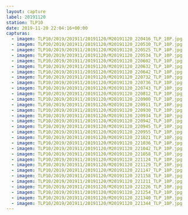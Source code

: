 ```yaml
---
layout: capture
label: 20191120
station: TLP10
date: 2019-11-20 22:04:16+00:00
capturas:
  - imagem: TLP10/2019/201911/20191120/M20191120_220416_TLP_10P.jpg
  - imagem: TLP10/2019/201911/20191120/M20191120_220510_TLP_10P.jpg
  - imagem: TLP10/2019/201911/20191120/M20191120_220525_TLP_10P.jpg
  - imagem: TLP10/2019/201911/20191120/M20191120_220534_TLP_10P.jpg
  - imagem: TLP10/2019/201911/20191120/M20191120_220602_TLP_10P.jpg
  - imagem: TLP10/2019/201911/20191120/M20191120_220632_TLP_10P.jpg
  - imagem: TLP10/2019/201911/20191120/M20191120_220642_TLP_10P.jpg
  - imagem: TLP10/2019/201911/20191120/M20191120_220732_TLP_10P.jpg
  - imagem: TLP10/2019/201911/20191120/M20191120_220736_TLP_10P.jpg
  - imagem: TLP10/2019/201911/20191120/M20191120_220743_TLP_10P.jpg
  - imagem: TLP10/2019/201911/20191120/M20191120_220812_TLP_10P.jpg
  - imagem: TLP10/2019/201911/20191120/M20191120_220900_TLP_10P.jpg
  - imagem: TLP10/2019/201911/20191120/M20191120_220911_TLP_10P.jpg
  - imagem: TLP10/2019/201911/20191120/M20191120_220930_TLP_10P.jpg
  - imagem: TLP10/2019/201911/20191120/M20191120_220934_TLP_10P.jpg
  - imagem: TLP10/2019/201911/20191120/M20191120_220942_TLP_10P.jpg
  - imagem: TLP10/2019/201911/20191120/M20191120_220945_TLP_10P.jpg
  - imagem: TLP10/2019/201911/20191120/M20191120_220955_TLP_10P.jpg
  - imagem: TLP10/2019/201911/20191120/M20191120_221021_TLP_10P.jpg
  - imagem: TLP10/2019/201911/20191120/M20191120_221036_TLP_10P.jpg
  - imagem: TLP10/2019/201911/20191120/M20191120_221042_TLP_10P.jpg
  - imagem: TLP10/2019/201911/20191120/M20191120_221058_TLP_10P.jpg
  - imagem: TLP10/2019/201911/20191120/M20191120_221124_TLP_10P.jpg
  - imagem: TLP10/2019/201911/20191120/M20191120_221129_TLP_10P.jpg
  - imagem: TLP10/2019/201911/20191120/M20191120_221147_TLP_10P.jpg
  - imagem: TLP10/2019/201911/20191120/M20191120_221158_TLP_10P.jpg
  - imagem: TLP10/2019/201911/20191120/M20191120_221211_TLP_10P.jpg
  - imagem: TLP10/2019/201911/20191120/M20191120_221226_TLP_10P.jpg
  - imagem: TLP10/2019/201911/20191120/M20191120_221254_TLP_10P.jpg
  - imagem: TLP10/2019/201911/20191120/M20191120_221340_TLP_10P.jpg
  - imagem: TLP10/2019/201911/20191120/M20191120_221344_TLP_10P.jpg
---
```

